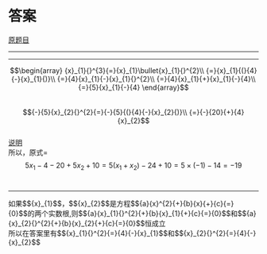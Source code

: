 # 答案
[原题目](http://m.txdylyh.ml/questions/2017-8-6-1)<br>

---

---
$$\begin{array}
{x}_{1}{}^{3}{=}{x}_{1}\bullet{x}_{1}{}^{2}\\
{=}{x}_{1}{(}{4}{-}{x}_{1}{)}\\
{=}{4}{x}_{1}{-}{x}_{1}{}^{2}\\
{=}{4}{x}_{1}{+}{x}_{1}{-}{4}\\
{=}{5}{x}_{1}{-}{4}
\end{array}$$<br>
$${-}{5}{x}_{2}{}^{2}{=}{-}{5}{(}{4}{-}{x}_{2}{)}\\
{=}{-}{20}{+}{4}{x}_{2}$$ <br>
[说明](#explain)<br>
所以，原式=$${5}{x}_{1}{-}{4}{-}{20}{+}{5}{x}_{2}{+}{10}{=}{5}{(}{x}_{1}{+}{x}_{2}{)}{-}{24}{+}{10}{=}{5}{\times}{(}{-}{1}{)}{-}{14}{=}{-}{19}$$<br>

---
<span id="explain">
  如果$${x}_{1}$$，$${x}_{2}$$是方程$${a}{x}^{2}{+}{b}{x}{+}{c}{=}{0}$$的两个实数根,则$${a}{x}_{1}{}^{2}{+}{b}{x}_{1}{+}{c}{=}{0}$$和$${a}{x}_{2}{}^{2}{+}{b}{x}_{2}{+}{c}{=}{0}$$恒成立<br>
  所以在答案里有$${x}_{1}{}^{2}{=}{4}{-}{x}_{1}$$和$${x}_{2}{}^{2}{=}{4}{-}{x}_{2}$$<br>
</span>
